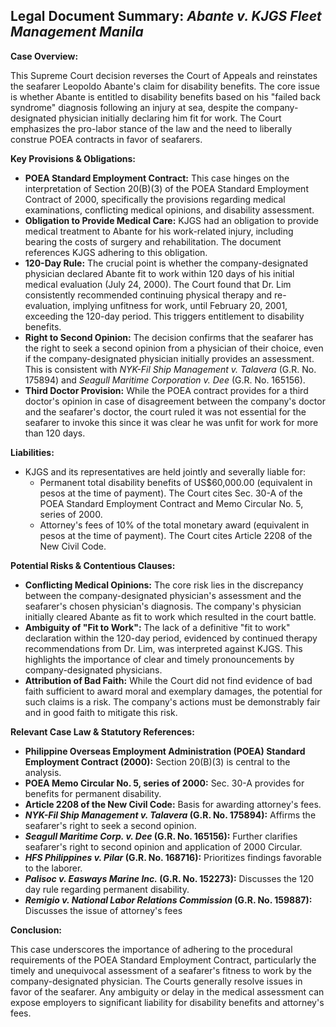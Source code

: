 ## Legal Document Summary: *Abante v. KJGS Fleet Management Manila*

**Case Overview:**

This Supreme Court decision reverses the Court of Appeals and reinstates the seafarer Leopoldo Abante's claim for disability benefits. The core issue is whether Abante is entitled to disability benefits based on his "failed back syndrome" diagnosis following an injury at sea, despite the company-designated physician initially declaring him fit for work. The Court emphasizes the pro-labor stance of the law and the need to liberally construe POEA contracts in favor of seafarers.

**Key Provisions & Obligations:**

*   **POEA Standard Employment Contract:** This case hinges on the interpretation of Section 20(B)(3) of the POEA Standard Employment Contract of 2000, specifically the provisions regarding medical examinations, conflicting medical opinions, and disability assessment.
*   **Obligation to Provide Medical Care:** KJGS had an obligation to provide medical treatment to Abante for his work-related injury, including bearing the costs of surgery and rehabilitation. The document references KJGS adhering to this obligation.
*   **120-Day Rule:** The crucial point is whether the company-designated physician declared Abante fit to work within 120 days of his initial medical evaluation (July 24, 2000). The Court found that Dr. Lim consistently recommended continuing physical therapy and re-evaluation, implying unfitness for work, until February 20, 2001, exceeding the 120-day period. This triggers entitlement to disability benefits.
*   **Right to Second Opinion:**  The decision confirms that the seafarer has the right to seek a second opinion from a physician of their choice, even if the company-designated physician initially provides an assessment. This is consistent with *NYK-Fil Ship Management v. Talavera* (G.R. No. 175894) and *Seagull Maritime Corporation v. Dee* (G.R. No. 165156).
*   **Third Doctor Provision:** While the POEA contract provides for a third doctor's opinion in case of disagreement between the company's doctor and the seafarer's doctor, the court ruled it was not essential for the seafarer to invoke this since it was clear he was unfit for work for more than 120 days.

**Liabilities:**

*   KJGS and its representatives are held jointly and severally liable for:
    *   Permanent total disability benefits of US$60,000.00 (equivalent in pesos at the time of payment).  The Court cites Sec. 30-A of the POEA Standard Employment Contract and Memo Circular No. 5, series of 2000.
    *   Attorney's fees of 10% of the total monetary award (equivalent in pesos at the time of payment). The Court cites Article 2208 of the New Civil Code.

**Potential Risks & Contentious Clauses:**

*   **Conflicting Medical Opinions:** The core risk lies in the discrepancy between the company-designated physician's assessment and the seafarer's chosen physician's diagnosis. The company's physician initially cleared Abante as fit to work which resulted in the court battle.
*   **Ambiguity of "Fit to Work":** The lack of a definitive "fit to work" declaration within the 120-day period, evidenced by continued therapy recommendations from Dr. Lim, was interpreted against KJGS. This highlights the importance of clear and timely pronouncements by company-designated physicians.
*   **Attribution of Bad Faith:** While the Court did not find evidence of bad faith sufficient to award moral and exemplary damages, the potential for such claims is a risk. The company's actions must be demonstrably fair and in good faith to mitigate this risk.

**Relevant Case Law & Statutory References:**

*   **Philippine Overseas Employment Administration (POEA) Standard Employment Contract (2000):**  Section 20(B)(3) is central to the analysis.
*   **POEA Memo Circular No. 5, series of 2000:** Sec. 30-A provides for benefits for permanent disability.
*   **Article 2208 of the New Civil Code:** Basis for awarding attorney's fees.
*   ***NYK-Fil Ship Management v. Talavera* (G.R. No. 175894):** Affirms the seafarer's right to seek a second opinion.
*   ***Seagull Maritime Corp. v. Dee* (G.R. No. 165156):**  Further clarifies seafarer's right to second opinion and application of 2000 Circular.
*   ***HFS Philippines v. Pilar* (G.R. No. 168716):** Prioritizes findings favorable to the laborer.
*   ***Palisoc v. Easways Marine Inc.* (G.R. No. 152273):** Discusses the 120 day rule regarding permanent disability.
*   ***Remigio v. National Labor Relations Commission* (G.R. No. 159887):** Discusses the issue of attorney's fees

**Conclusion:**

This case underscores the importance of adhering to the procedural requirements of the POEA Standard Employment Contract, particularly the timely and unequivocal assessment of a seafarer's fitness to work by the company-designated physician. The Courts generally resolve issues in favor of the seafarer. Any ambiguity or delay in the medical assessment can expose employers to significant liability for disability benefits and attorney's fees.
